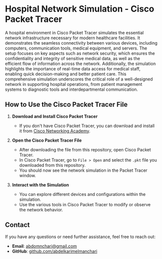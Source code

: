 # Hospital Network Simulation - Cisco Packet Tracer

A hospital environment in Cisco Packet Tracer simulates the essential network infrastructure necessary for modern healthcare facilities. It demonstrates the seamless connectivity between various devices, including computers, communication tools, medical equipment, and servers. The setup focuses on key aspects such as network security, which ensures the confidentiality and integrity of sensitive medical data, as well as the efficient flow of information across the network. Additionally, the simulation highlights the importance of real-time data access for medical staff, enabling quick decision-making and better patient care. This comprehensive simulation underscores the critical role of a well-designed network in supporting hospital operations, from patient management systems to diagnostic tools and interdepartmental communication.

## How to Use the Cisco Packet Tracer File

1. **Download and Install Cisco Packet Tracer**  
   - If you don't have Cisco Packet Tracer, you can download and install it from [Cisco Networking Academy](https://www.netacad.com/courses/packet-tracer).

2. **Open the Cisco Packet Tracer File**  
   - After downloading the file from this repository, open Cisco Packet Tracer.
   - In Cisco Packet Tracer, go to `File > Open` and select the `.pkt` file you downloaded from this repository.
   - You should now see the network simulation in the Packet Tracer window.

3. **Interact with the Simulation**  
   - You can explore different devices and configurations within the simulation.
   - Use the various tools in Cisco Packet Tracer to modify or observe the network behavior.

## Contact

If you have any questions or need further assistance, feel free to reach out:

- **Email**: abdomnchari@gmail.com
- **GitHub**: [github.com/abdelkarimelmanchari](https://github.com/abdelkarimelmanchari/Hospital-Network-Simulation---Cisco-Packet-Tracer)
